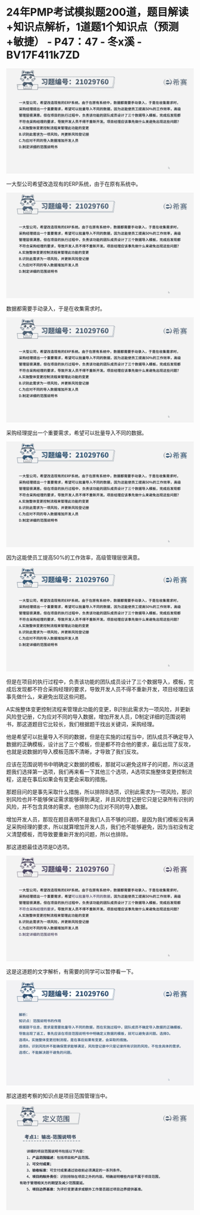 # 24年PMP考试模拟题200道，题目解读+知识点解析，1道题1个知识点（预测+敏捷） - P47：47 - 冬x溪 - BV17F411k7ZD

![](img/8745702723beeb253453346306fd67e1_0.png)

一大型公司希望改造现有的ERP系统，由于在原有系统中。

![](img/8745702723beeb253453346306fd67e1_2.png)

数据都需要手动录入，于是在收集需求时。

![](img/8745702723beeb253453346306fd67e1_4.png)

采购经理提出一个重要需求，希望可以批量导入不同的数据。

![](img/8745702723beeb253453346306fd67e1_6.png)

因为这能使员工提高50%的工作效率，高级管理层很满意。

![](img/8745702723beeb253453346306fd67e1_8.png)

但是在项目的执行过程中，负责该功能的团队成员设计了三个数据导入，模板，完成后发现都不符合采购经理的要求，导致开发人员不得不重新开发，项目经理应该事先做什么，来避免出现这些问题。

A实施整体变更控制流程来管理此功能的变更，B识别此需求为一项风险，并更新风险登记册，C为应对不同的导入数据，增加开发人员，D制定详细的范围说明书，那这道题目它比较长，我们根据题干找出关键词，采购经理。

他是希望可以批量导入不同的数据，但是在实施的过程当中，团队成员不确定导入数据的正确模板，设计出了三个模板，但是都不符合他的要求，最后出现了反攻，也就是说数据的导入模板范围不清晰，才导致了我们反攻。

应该在范围说明书中明确定义数据的模板，那就可以避免这样子的问题，所以这道题我们选择第一选项，我们再来看一下其他三个选项，A选项实施整体变更控制流程，这是在事后如果会有变更会采取的措施。

那题目问的是事先采取什么措施，所以排除B选项，识别此需求为一项风险，那识别风险也并不能够保证需求能够得到满足，并且风险登记册它只是记录所有识别的风险，并不包含具体的需求，也排除C为应对不同的导入数据。

增加开发人员，那现在题目表明不是我们人员不够的问题，是因为我们模板没有满足采购经理的要求，所以就算增加开发人员，我们也不能够避免，因为当初没有定义清楚模板，而导致要重新开发的问题，所以也排除。

那这道题最佳选项是D选项。

![](img/8745702723beeb253453346306fd67e1_10.png)

这是这道题的文字解析，有需要的同学可以暂停看一下。

![](img/8745702723beeb253453346306fd67e1_12.png)

那这道题考察的知识点是项目范围管理当中。

![](img/8745702723beeb253453346306fd67e1_14.png)